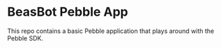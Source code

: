 # BeasBot Pebble App
This repo contains a basic Pebble application that plays around with the Pebble SDK.
